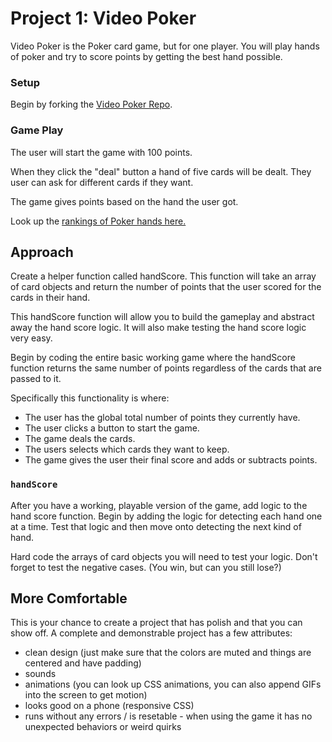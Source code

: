 # Project 1: Video Poker

Video Poker is the Poker card game, but for one player. You will play hands of poker and try to score points by getting the best hand possible.

### Setup

Begin by forking the [Video Poker Repo](https://github.com/rocketacademy/video-poker-swe1).

### Game Play

The user will start the game with 100 points.

When they click the "deal" button a hand of five cards will be dealt. They user can ask for different cards if they want.

The game gives points based on the hand the user got.

Look up the [rankings of Poker hands here.](https://en.wikipedia.org/wiki/List_of_poker_hands)

## Approach

Create a helper function called handScore. This function will take an array of card objects and return the number of points that the user scored for the cards in their hand.

This handScore function will allow you to build the gameplay and abstract away the hand score logic. It will also make testing the hand score logic very easy.

Begin by coding the entire basic working game where the handScore function returns the same number of points regardless of the cards that are passed to it.

Specifically this functionality is where:

* The user has the global total number of points they currently have.
* The user clicks a button to start the game.
* The game deals the cards.
* The users selects which cards they want to keep.
* The game gives the user their final score and adds or subtracts points.

### `handScore` 

After you have a working, playable version of the game, add logic to the hand score function. Begin by adding the logic for detecting each hand one at a time. Test that logic and then move onto detecting the next kind of hand.

Hard code the arrays of card objects you will need to test your logic. Don't forget to test the negative cases. \(You win, but can you still lose?\)

## More Comfortable

This is your chance to create a project that has polish and that you can show off. A complete and demonstrable project has a few attributes:

* clean design \(just make sure that the colors are muted and things are centered and have padding\)
* sounds
* animations \(you can look up CSS animations, you can also append GIFs into the screen to get motion\)
* looks good on a phone \(responsive CSS\)
* runs without any errors / is resetable - when using the game it has no unexpected behaviors or weird quirks

## 






